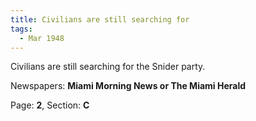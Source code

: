 ```yaml
---  
title: Civilians are still searching for  
tags:  
  - Mar 1948  
---  
```

  
Civilians are still searching for the Snider party.  
  
Newspapers: **Miami Morning News or The Miami Herald**  
  
Page: **2**, Section: **C** 
